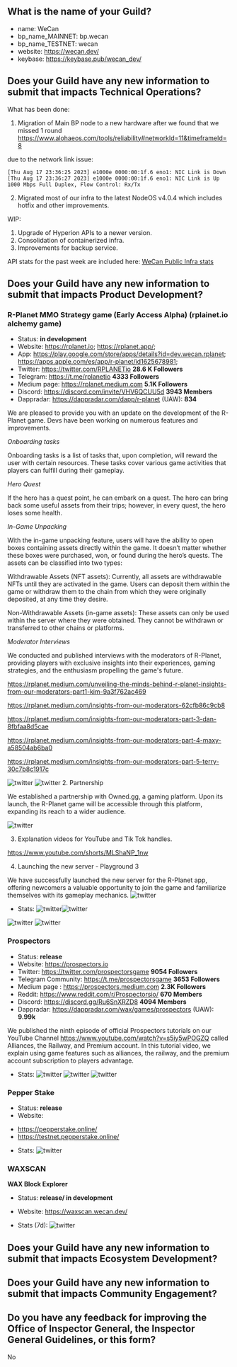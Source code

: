 ## What is the name of your Guild?

* name: WeCan
* bp_name_MAINNET: bp.wecan
* bp_name_TESTNET: wecan
* website: https://wecan.dev/
* keybase: https://keybase.pub/wecan_dev/

## Does your Guild have any new information to submit that impacts Technical Operations?

What has been done:

1. Migration of Main BP node to a new hardware after we found that we missed 1 round
https://www.alohaeos.com/tools/reliability#networkId=11&timeframeId=8

due to the network link issue:

```
[Thu Aug 17 23:36:25 2023] e1000e 0000:00:1f.6 eno1: NIC Link is Down
[Thu Aug 17 23:36:27 2023] e1000e 0000:00:1f.6 eno1: NIC Link is Up 1000 Mbps Full Duplex, Flow Control: Rx/Tx
```
2. Migrated most of our infra to the latest NodeOS v4.0.4 which includes hotfix and other improvements.


WIP:

1. Upgrade of Hyperion APIs to a newer version.
2. Consolidation of containerized infra.
3. Improvements for backup service.

API stats for the past week are included here: [WeCan Public Infra stats](https://github.com/We-Can-dev/waxguilds/blob/September-2023/reports/bp.wecan/images/stats/august_2023/)

## Does your Guild have any new information to submit that impacts Product Development?

### R-Planet MMO Strategy game (Early Access Alpha) (rplainet.io alchemy game)
* Status: **in development**
* Website: https://rplanet.io;
           https://rplanet.app/;
* App: https://play.google.com/store/apps/details?id=dev.wecan.rplanet; 
       https://apps.apple.com/es/app/r-planet/id1625678981;
* Twitter: https://twitter.com/RPLANETio **28.6 K Followers**
* Telegram: https://t.me/rplanetio **4333 Followers**
* Medium page: https://rplanet.medium.com **5.1K Followers**
* Discord: https://discord.com/invite/VHV6QCUU5d **3943 Members**
* Dappradar: https://dappradar.com/dapp/r-planet (UAW): **834**


We are pleased to provide you with an update on the development of the R-Planet game. Devs have been working on numerous features and improvements.
 
*Onboarding tasks*

Onboarding tasks is a list of tasks that, upon completion, will reward the user with certain resources. These tasks cover various game activities that players can fulfill during their gameplay. 

*Hero Quest*

If the hero has a quest point, he can embark on a quest. The hero can bring back some useful assets from their trips; however, in every quest, the hero loses some health.

*In-Game Unpacking*

With the in-game unpacking feature, users will have the ability to open boxes containing assets directly within the game. It doesn’t matter whether these boxes were purchased, won, or found during the hero’s quests. The assets can be classified into two types:

Withdrawable Assets (NFT assets):
Currently, all assets are withdrawable NFTs until they are activated in the game. Users can deposit them within the game or withdraw them to the chain from which they were originally deposited, at any time they desire.

Non-Withdrawable Assets (in-game assets):
These assets can only be used within the server where they were obtained. They cannot be withdrawn or transferred to other chains or platforms.


*Moderator Interviews*

We conducted and published interviews with the moderators of R-Planet, providing players with exclusive insights into their experiences, gaming strategies, and the enthusiasm propelling the game's future.

https://rplanet.medium.com/unveiling-the-minds-behind-r-planet-insights-from-our-moderators-part1-kim-9a3f762ac469 

 https://rplanet.medium.com/insights-from-our-moderators-62cfb86c9cb8 

https://rplanet.medium.com/insights-from-our-moderators-part-3-dan-8fbfaa8d5cae

https://rplanet.medium.com/insights-from-our-moderators-part-4-maxy-a58504ab6ba0 

https://rplanet.medium.com/insights-from-our-moderators-part-5-terry-30c7b8c1917c 

![twitter](https://github.com/We-Can-dev/waxguilds/blob/September-2023/reports/bp.wecan/images/wecan_image72.png)
![twitter](https://github.com/We-Can-dev/waxguilds/blob/September-2023/reports/bp.wecan/images/wecan_image73.png)
2. Partnership

We established a partnership with Owned.gg, a gaming platform. Upon its launch, the R-Planet game will be accessible through this platform, expanding its reach to a wider audience.

![twitter](https://github.com/We-Can-dev/waxguilds/blob/September-2023/reports/bp.wecan/images/wecan_image74.png)

3. Explanation videos for YouTube and Tik Tok handles.
 
https://www.youtube.com/shorts/MLShaNP_1nw 

4. Launching the new server - Playground 3

We have successfully launched the new server for the R-Planet app, offering newcomers a valuable opportunity to join the game and familiarize themselves with its gameplay mechanics.
![twitter](https://github.com/We-Can-dev/waxguilds/blob/September-2023/reports/bp.wecan/images/wecan_image75.png)

* Stats: 
![twitter](https://github.com/We-Can-dev/waxguilds/blob/September-2023/reports/bp.wecan/images/wecan_image76.png)![twitter](https://github.com/We-Can-dev/waxguilds/blob/September-2023/reports/bp.wecan/images/wecan_image77.png)

![twitter](https://github.com/We-Can-dev/waxguilds/blob/September-2023/reports/bp.wecan/images/wecan_image82.png)
![twitter](https://github.com/We-Can-dev/waxguilds/blob/September-2023/reports/bp.wecan/images/wecan_image84.png)

### Prospectors
* Status: **release**
* Website: https://prospectors.io
* Twitter: https://twitter.com/prospectorsgame **9054 Followers**
* Telegram Community: https://t.me/prospectorsgame **3653 Followers**
* Medium page : https://prospectors.medium.com **2.3K Followers**
* Reddit: https://www.reddit.com/r/Prospectorsio/ **670 Members**
* Discord: https://discord.gg/Ru6SnXRZD8 **4094 Members**
* Dappradar: https://dappradar.com/wax/games/prospectors (UAW): **9.99k**


We published the ninth episode of official Prospectors tutorials on our YouTube Channel https://www.youtube.com/watch?v=s5iy5wPOGZQ called Alliances, the Railway, and Premium account. In this tutorial video, we explain using game features such as alliances, the railway, and the premium account subscription to players advantage. 

* Stats: 
![twitter](https://github.com/We-Can-dev/waxguilds/blob/September-2023/reports/bp.wecan/images/wecan_image81.png)
![twitter](https://github.com/We-Can-dev/waxguilds/blob/September-2023/reports/bp.wecan/images/wecan_image83.png)
![twitter](https://github.com/We-Can-dev/waxguilds/blob/September-2023/reports/bp.wecan/images/wecan_image85.png)

### Pepper Stake
* Status: **release**
* Website:
 - https://pepperstake.online/
 - https://testnet.pepperstake.online/

* Stats: 
![twitter](https://github.com/We-Can-dev/waxguilds/blob/September-2023/reports/bp.wecan/images/wecan_image78.png)

### WAXSCAN
**WAX Block Explorer**
* Status: **release/ in development**
* Website: https://waxscan.wecan.dev/


* Stats (7d): 
![twitter](https://github.com/We-Can-dev/waxguilds/blob/September-2023/reports/bp.wecan/images/wecan_image80.png)

## Does your Guild have any new information to submit that impacts Ecosystem Development?

## Does your Guild have any new information to submit that impacts Community Engagement?

## Do you have any feedback for improving the Office of Inspector General, the Inspector General Guidelines, or this form?

No

